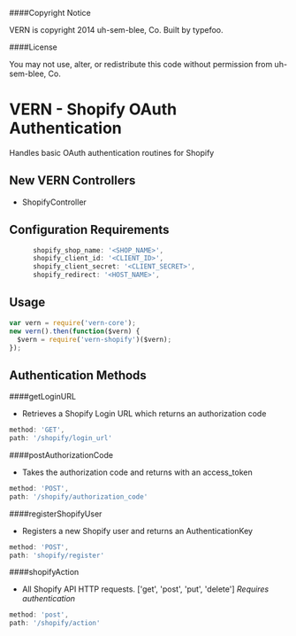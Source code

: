 ####Copyright Notice

VERN is copyright 2014 uh-sem-blee, Co. Built by typefoo.

####License

You may not use, alter, or redistribute this code without permission from uh-sem-blee, Co.

# VERN - Shopify OAuth Authentication

Handles basic OAuth authentication routines for Shopify

## New VERN Controllers

* ShopifyController

## Configuration Requirements

```javascript
      shopify_shop_name: '<SHOP_NAME>',
      shopify_client_id: '<CLIENT_ID>',
      shopify_client_secret: '<CLIENT_SECRET>',
      shopify_redirect: '<HOST_NAME>',
```
## Usage

```javascript
var vern = require('vern-core');
new vern().then(function($vern) {
  $vern = require('vern-shopify')($vern);
});
```
## Authentication Methods

####getLoginURL
- Retrieves a Shopify Login URL which returns an authorization code

```javascript
method: 'GET',
path: '/shopify/login_url'
```

####postAuthorizationCode
- Takes the authorization code and returns with an access_token

```javascript
method: 'POST',
path: '/shopify/authorization_code'
```

####registerShopifyUser
 - Registers a new Shopify user and returns an AuthenticationKey

```javascript
method: 'POST',
path: 'shopify/register'
```

####shopifyAction
 - All Shopify API HTTP requests. ['get', 'post', 'put', 'delete']  *Requires authentication*

```javascript
method: 'post',
path: '/shopify/action'
```




